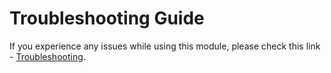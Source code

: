 # Troubleshooting Guide

If you experience any issues while using this module, please check this link - [Troubleshooting](https://manchenkoff.gitbook.io/nuxt-auth-sanctum/advanced/troubleshooting).
